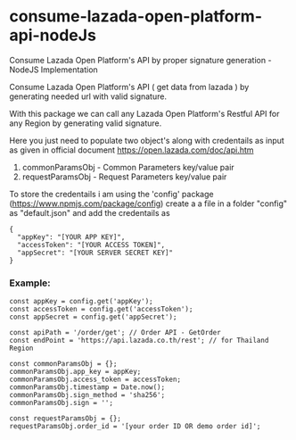 # consume-lazada-open-platform-api-nodeJs

Consume Lazada Open Platform's API by proper signature generation - NodeJS Implementation

Consume Lazada Open Platform's API ( get data from lazada ) by generating needed url with valid signature.

With this package we can call any Lazada Open Platform's Restful API for any Region by generating valid signature.

Here you just need to populate two object's along with credentails as input as given in official document https://open.lazada.com/doc/api.htm

1. commonParamsObj - Common Parameters key/value pair
2. requestParamsObj - Request Parameters key/value pair

To store the credentails i am using the 'config' package (https://www.npmjs.com/package/config)
create a a file in a folder "config" as "default.json" and add the credentails as

```
{
  "appKey": "[YOUR APP KEY]",
  "accessToken": "[YOUR ACCESS TOKEN]",
  "appSecret": "[YOUR SERVER SECRET KEY]"
}
```

### Example:

```
const appKey = config.get('appKey');
const accessToken = config.get('accessToken');
const appSecret = config.get('appSecret');

const apiPath = '/order/get'; // Order API - GetOrder
const endPoint = 'https://api.lazada.co.th/rest'; // for Thailand Region

const commonParamsObj = {};
commonParamsObj.app_key = appKey;
commonParamsObj.access_token = accessToken;
commonParamsObj.timestamp = Date.now();
commonParamsObj.sign_method = 'sha256';
commonParamsObj.sign = '';

const requestParamsObj = {};
requestParamsObj.order_id = '[your order ID OR demo order id]';
```
